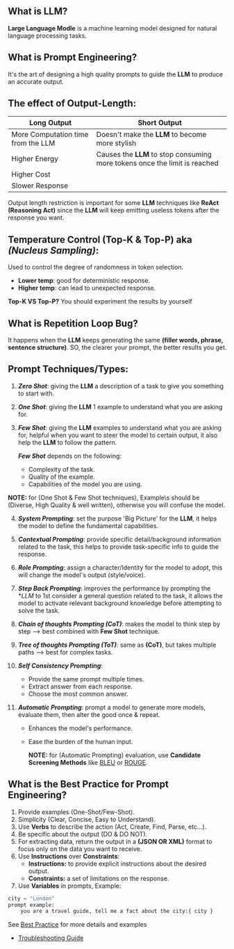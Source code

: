 ## What is LLM?

**Large Language Modle** is a machine learning model designed for natural language processing tasks.

## What is Prompt Engineering?

It's the art of designing a high quality prompts to guide the **LLM** to produce an accurate output.

## The effect of Output-Length:

| **Long Output**                    | **Short Output**                                                           |
| ---------------------------------- | -------------------------------------------------------------------------- |
| More Computation time from the LLM | Doesn't make the **LLM** to become more stylish                            |
| Higher Energy                      | Causes the **LLM** to stop consuming more tokens once the limit is reached |
| Higher Cost                        |                                                                            |
| Slower Response                    |                                                                            |

Output length restriction is important for some **LLM** techniques like **ReAct (Reasoning Act)** since the **LLM** will keep emitting useless tokens after the response you want.

## Temperature Control (Top-K & Top-P) aka _(Nucleus Sampling)_:

Used to control the degree of randomness in token selection.

- **Lower temp**: good for deterministic response.
- **Higher temp**: can lead to unexpected response.

**Top-K VS Top-P?** You should experiment the results by yourself

## What is **Repetition Loop Bug**?

It happens when the **LLM** keeps generating the same **(filler words, phrase, sentence structure)**. SO, the clearer your prompt, the better results you get.

## Prompt Techniques/Types:

1.  _**Zero Shot**_: giving the **LLM** a description of a task to give you something to start with.
2.  _**One Shot**_: giving the **LLM** 1 example to understand what you are asking for.
3.  _**Few Shot**_: giving the **LLM** examples to understand what you are asking for, helpful when you want to steer the model to certain output, it also help the **LLM** to follow the pattern.

    _**Few Shot**_ depends on the following:

    - Complexity of the task.
    - Quality of the example.
    - Capabilities of the model you are using.

**NOTE:** for (One Shot & Few Shot techniques), Example\s should be (Diverse, High Quality & well written), otherwise you will confuse the model.

4. _**System Prompting**_: set the purpose 'Big Picture' for the **LLM**, it helps the model to define the fundamental capabilities.
5. _**Contextual Prompting**_: provide specific detail/background information related to the task, this helps to provide task-specific info to guide the response.
6. _**Role Prompting**_: assign a character/Identity for the model to adopt, this will change the model's output (style/voice).
7. _**Step Back Prompting**_: improves the performance by prompting the \*_LLM_ to 1st consider a general question related to the task, it allows the model to activate relevant background knowledge before attempting to solve the task.
8. _**Chain of thoughts Prompting (CoT)**_: makes the model to think step by step --> best combined with **Few Shot** technique.
9. _**Tree of thoughts Prompting (ToT)**_: same as **(CoT)**, but takes multiple paths --> best for complex tasks.
10. _**Self Consistency Prompting**_:
    - Provide the same prompt multiple times.
    - Extract answer from each response.
    - Choose the most common answer.
11. _**Automatic Prompting**_: prompt a model to generate more models, evaluate them, then alter the good once & repeat.

    - Enhances the model's performance.
    - Ease the burden of the human input.

      **NOTE:** for (Automatic Prompting) evaluation, use **Candidate Screening Methods** like [BLEU](https://en.wikipedia.org/wiki/BLEU) or [ROUGE](<https://en.wikipedia.org/wiki/ROUGE_(metric)>).

## What is the Best Practice for **Prompt Engineering**?

1. Provide examples (One-Shot/Few-Shot).
2. Simplicity (Clear, Concise, Easy to Understand).
3. Use **Verbs** to describe the action (Act, Create, Find, Parse, etc...).
4. Be specific about the output (DO & DO NOT).
5. For extracting data, return the output in a **(JSON OR XML)** format to focus only on the data you want to receive.
6. Use **Instructions** over **Constraints**:
   - **Instructions:** to provide explicit instructions about the desired output.
   - **Constraints:** a set of limitations on the response.
7. Use **Variables** in prompts, Example:

```python
city = "London"
prompt example:
    you are a travel guide, tell me a fact about the city:{ city }
```

See [Best Practice](https://github.com/Gl00ria/AI_4_Dummies/blob/main/Prompt_Engineering/best_practice.md) for more details and examples

- [Troubleshooting Guide](https://github.com/Gl00ria/AI_4_Dummies/blob/main/Prompt_Engineering/troubleshooting_guide.md)

